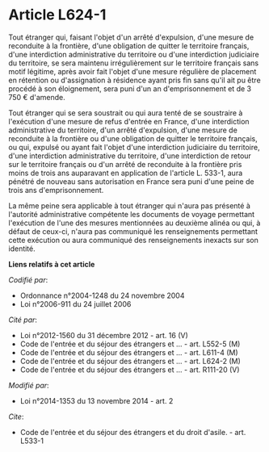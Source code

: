 # Article L624-1

Tout étranger qui, faisant l'objet d'un arrêté d'expulsion, d'une mesure de reconduite à la frontière, d'une obligation de
quitter le territoire français, d'une interdiction administrative du territoire ou d'une interdiction judiciaire du
territoire, se sera maintenu irrégulièrement sur le territoire français sans motif légitime, après avoir fait l'objet d'une
mesure régulière de placement en rétention ou d'assignation à résidence ayant pris fin sans qu'il ait pu être procédé à son
éloignement, sera puni d'un an d'emprisonnement et de 3 750 € d'amende. 

Tout étranger qui se sera soustrait ou qui aura tenté de se soustraire à l'exécution d'une mesure de refus d'entrée en
France, d'une interdiction administrative du territoire, d'un arrêté d'expulsion, d'une mesure de reconduite à la frontière
ou d'une obligation de quitter le territoire français, ou qui, expulsé ou ayant fait l'objet d'une interdiction judiciaire du
territoire, d'une interdiction administrative du territoire, d'une interdiction de retour sur le territoire français ou d'un
arrêté de reconduite à la frontière pris moins de trois ans auparavant en application de l'article L. 533-1, aura pénétré de
nouveau sans autorisation en France sera puni d'une peine de trois ans d'emprisonnement. 

La même peine sera applicable à tout étranger qui n'aura pas présenté à l'autorité administrative compétente les documents de
voyage permettant l'exécution de l'une des mesures mentionnées au deuxième alinéa ou qui, à défaut de ceux-ci, n'aura pas
communiqué les renseignements permettant cette exécution ou aura communiqué des renseignements inexacts sur son identité.

**Liens relatifs à cet article**

_Codifié par_:

  - Ordonnance n°2004-1248 du 24 novembre 2004
  - Loi n°2006-911 du 24 juillet 2006

_Cité par_:

  - Loi n°2012-1560 du 31 décembre 2012 - art. 16 (V)
  - Code de l'entrée et du séjour des étrangers et ... - art. L552-5 (M)
  - Code de l'entrée et du séjour des étrangers et ... - art. L611-4 (M)
  - Code de l'entrée et du séjour des étrangers et ... - art. L624-2 (M)
  - Code de l'entrée et du séjour des étrangers et ... - art. R111-20 (V)

_Modifié par_:

  - Loi n°2014-1353 du 13 novembre 2014 - art. 2

_Cite_:

  - Code de l'entrée et du séjour des étrangers et du droit d'asile. - art. L533-1
